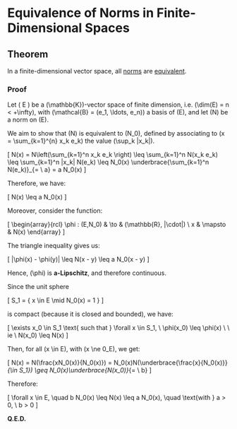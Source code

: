 # Equivalence of Norms in Finite-Dimensional Spaces

## Theorem

In a finite-dimensional vector space, all [norms]() are [equivalent]().

### Proof

Let \( E \) be a \(\mathbb{K}\)-vector space of finite dimension, i.e. \(\dim(E) = n < +\infty\), with \(\mathcal{B} = (e_1, \ldots, e_n)\) a basis of \(E\), and let \(N\) be a norm on \(E\).

We aim to show that \(N\) is equivalent to \(N_0\), defined by associating to \(x = \sum_{k=1}^{n} x_k e_k\) the value \(\sup_k |x_k|\).

\[
N(x) = N\left(\sum_{k=1}^n x_k e_k \right) \leq \sum_{k=1}^n N(x_k e_k) \leq \sum_{k=1}^n |x_k| N(e_k) \leq N_0(x) \underbrace{\sum_{k=1}^n N(e_k)}_{= \ a} = a N_0(x)
\]

Therefore, we have:

\[
N(x) \leq a N_0(x)
\]

Moreover, consider the function:

\[
\begin{array}{rcl}
\phi : (E,N_0) & \to & (\mathbb{R}, |\cdot|) \\
x & \mapsto & N(x)
\end{array}
\]

The triangle inequality gives us:

\[
|\phi(x) - \phi(y)| \leq N(x - y) \leq a N_0(x - y)
\]

Hence, \(\phi\) is **a-Lipschitz**, and therefore continuous.

Since the unit sphere

\[
S_1 = \{ x \in E \mid N_0(x) = 1 \}
\]

is compact (because it is closed and bounded), we have:

\[
\exists x_0 \in S_1 \text{ such that } \forall x \in S_1, \ \phi(x_0) \leq \phi(x) \ \ ie \ N(x_0) \leq N(x)
\]

Then, for all \(x \in E\), with \(x \ne 0_E\), we get:

\[
N(x) = N(\frac{xN_0(x)}{N_0(x)}) = N_0(x)N(\underbrace{\frac{x}{N_0(x)}}_{\in S_1}) \geq N_0(x)\underbrace{N(x_0)}_{= \ b}
\]

Therefore:

\[
\forall x \in E, \quad b N_0(x) \leq N(x) \leq a N_0(x), \quad \text{with } a > 0, \ b > 0
\]

**Q.E.D.**
